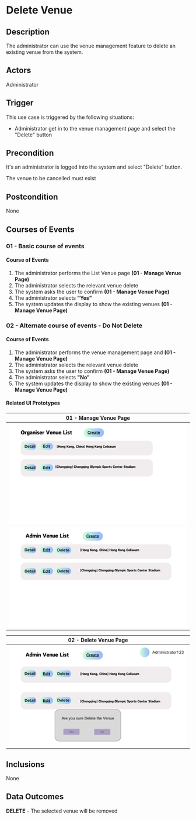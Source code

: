 # Delete Venue

## Description

The administrator can use the venue management feature to delete an existing venue from the system.

## Actors

Administrator

## Trigger

This use case is triggered by the following situations:

- Administrator get in to the venue management page and select the "Delete" button 

## Precondition

It's an administrator is logged into the system and select "Delete" button.

The venue to be cancelled must exist

## Postcondition

None

## Courses of Events

### 01 - Basic course of events

#### Course of Events

1. The administrator performs the List Venue page  **(01 - Manage Venue Page)**
2. The administrator selects the relevant venue delete 
3. The system asks the user to confirm **(01 - Manage Venue Page)**
4. The administrator selects **"Yes"**
5. The system updates the display to show the existing venues **(01 - Manage Venue Page)**

### 02 - Alternate course of events - Do Not Delete

#### Course of Events

1. The administrator performs the venue management page and  **(01 - Manage Venue Page)**
2. The administrator selects the relevant venue delete
3. The system asks the user to confirm **(01 - Manage Venue Page)**
4. The administrator selects **"No"**
5. The system updates the display to show the existing venues **(01 - Manage Venue Page)**

#### Related UI Prototypes

| 01 - Manage Venue Page                               |
|------------------------------------------------------|
| ![Manage Venue Page](../ui/OrganiserManageVenue.png) |
| ![Manage Venue Page](../ui/AdminManageVenue.png)     |

| 02 - Delete Venue Page                               |
|------------------------------------------------------|
| ![Delete Venue Page](../ui/DeleteVenue.png)          |

## Inclusions

None

## Data Outcomes

**DELETE** - The selected venue will be removed
